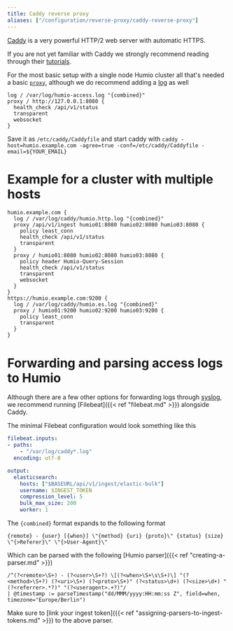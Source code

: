 ```yaml
---
title: Caddy reverse proxy
aliases: ["/configuration/reverse-proxy/caddy-reverse-proxy"]
---
```


[Caddy](https://caddyserver.com) is a very powerful HTTP/2 web server with automatic HTTPS.

If you are not yet familiar with Caddy we strongly recommend reading through their [tutorials](https://caddyserver.com/tutorial).

For the most basic setup with a single node Humio cluster all that's needed a basic [`proxy`](https://caddyserver.com/docs/proxy), although we do recommend adding a [log](https://caddyserver.com/docs/log) as well

```
log / /var/log/humio-access.log "{combined}"
proxy / http://127.0.0.1:8080 {
  health_check /api/v1/status
  transparent
  websocket
}
```

Save it as `/etc/caddy/Caddyfile` and start caddy with `caddy -host=humio.example.com -agree=true -conf=/etc/caddy/Caddyfile -email=${YOUR_EMAIL}`

# Example for a cluster with multiple hosts

```
humio.example.com {
  log / /var/log/caddy/humio.http.log "{combined}"
  proxy /api/v1/ingest humio01:8080 humio02:8080 humio03:8080 {
    policy least_conn
    health_check /api/v1/status
    transparent
  }
  proxy / humio01:8080 humio02:8080 humio03:8080 {
    policy header Humio-Query-Session
    health_check /api/v1/status
    transparent
    websocket
  }
}
https://humio.example.com:9200 {
  log / /var/log/caddy/humio.es.log "{combined}"
  proxy / humio01:9200 humio02:9200 humio03:9200 {
    policy least_conn
    transparent
  }
}
```

# Forwarding and parsing access logs to Humio

Although there are a few other options for forwarding logs through [syslog](https://caddyserver.com/docs/log#destination), we recommend running [Filebeat]({{< ref "filebeat.md" >}}) alongside Caddy. 

The minimal Filebeat configuration would look something like this

```yaml
filebeat.inputs:
- paths:
    - "/var/log/caddy*.log"
  encoding: utf-8

output:
  elasticsearch:
    hosts: ["$BASEURL/api/v1/ingest/elastic-bulk"]
    username: $INGEST_TOKEN
    compression_level: 5
    bulk_max_size: 200
    worker: 1
```

The `{combined}` format expands to the following format

```
{remote} - {user} [{when}] \"{method} {uri} {proto}\" {status} {size} \"{>Referer}\" \"{>User-Agent}\"
```

Which can be parsed with the following [Humio parser]({{< ref "creating-a-parser.md" >}})

```
/^(?<remote>\S+) - (?<user>\S+?) \[(?<when>\S+\s\S+)\] "(?<method>\S+?) (?<uri>\S+) (?<proto>\S+)" (?<status>\d+) (?<size>\d+) "(?<referrer>.*?)" "(?<useragent>.+?)"/
| @timestamp := parseTimestamp("dd/MMM/yyyy:HH:mm:ss Z", field=when, timezone="Europe/Berlin")
```

Make sure to [link your ingest token]({{< ref "assigning-parsers-to-ingest-tokens.md" >}}) to the above parser.
